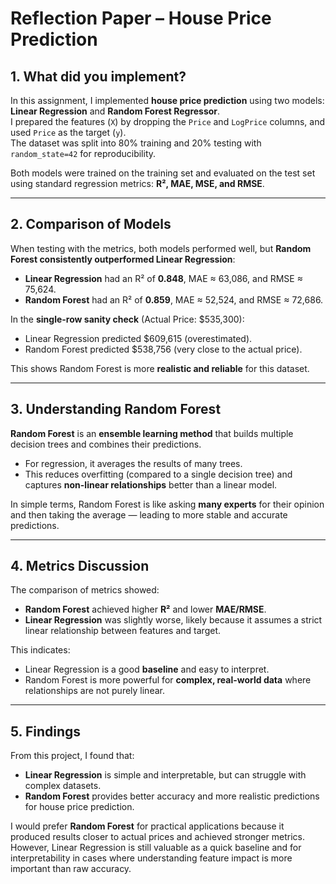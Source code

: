 # Reflection Paper – House Price Prediction

## 1. What did you implement?

In this assignment, I implemented **house price prediction** using two models: **Linear Regression** and **Random Forest Regressor**.  
I prepared the features (`X`) by dropping the `Price` and `LogPrice` columns, and used `Price` as the target (`y`).  
The dataset was split into 80% training and 20% testing with `random_state=42` for reproducibility.

Both models were trained on the training set and evaluated on the test set using standard regression metrics: **R², MAE, MSE, and RMSE**.

---

## 2. Comparison of Models

When testing with the metrics, both models performed well, but **Random Forest consistently outperformed Linear Regression**:

- **Linear Regression** had an R² of **0.848**, MAE ≈ 63,086, and RMSE ≈ 75,624.
- **Random Forest** had an R² of **0.859**, MAE ≈ 52,524, and RMSE ≈ 72,686.

In the **single-row sanity check** (Actual Price: \$535,300):

- Linear Regression predicted \$609,615 (overestimated).
- Random Forest predicted \$538,756 (very close to the actual price).

This shows Random Forest is more **realistic and reliable** for this dataset.

---

## 3. Understanding Random Forest

**Random Forest** is an **ensemble learning method** that builds multiple decision trees and combines their predictions.

- For regression, it averages the results of many trees.
- This reduces overfitting (compared to a single decision tree) and captures **non-linear relationships** better than a linear model.

In simple terms, Random Forest is like asking **many experts** for their opinion and then taking the average — leading to more stable and accurate predictions.

---

## 4. Metrics Discussion

The comparison of metrics showed:

- **Random Forest** achieved higher **R²** and lower **MAE/RMSE**.
- **Linear Regression** was slightly worse, likely because it assumes a strict linear relationship between features and target.

This indicates:

- Linear Regression is a good **baseline** and easy to interpret.
- Random Forest is more powerful for **complex, real-world data** where relationships are not purely linear.

---

## 5. Findings

From this project, I found that:

- **Linear Regression** is simple and interpretable, but can struggle with complex datasets.
- **Random Forest** provides better accuracy and more realistic predictions for house price prediction.

I would prefer **Random Forest** for practical applications because it produced results closer to actual prices and achieved stronger metrics. However, Linear Regression is still valuable as a quick baseline and for interpretability in cases where understanding feature impact is more important than raw accuracy.
